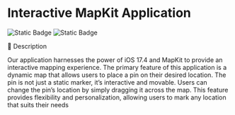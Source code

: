 # Interactive MapKit Application

![Static Badge](https://img.shields.io/badge/v5.0-maker?label=swift&color=orange) ![Static Badge](https://img.shields.io/badge/IOS-maker?label=platforms&color=blue)



📝 Description

Our application harnesses the power of iOS 17.4 and MapKit to provide an interactive mapping experience. The primary feature of this application is a dynamic map that allows users to place a pin on their desired location. The pin is not just a static marker, it’s interactive and movable. Users can change the pin’s location by simply dragging it across the map. This feature provides flexibility and personalization, allowing users to mark any location that suits their needs

